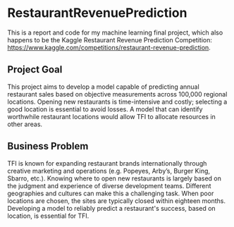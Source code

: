 # RestaurantRevenuePrediction
This is a report and code for my machine learning final project, which also happens to be the Kaggle Restaurant Revenue Prediction Competition: https://www.kaggle.com/competitions/restaurant-revenue-prediction.

## Project Goal
This project aims to develop a model capable of predicting annual restaurant sales based on objective measurements across 100,000 regional locations. Opening new restaurants is time-intensive and costly; selecting a good location is essential to avoid losses. A model that can identify worthwhile restaurant locations would allow TFI to allocate resources in other areas.

## Business Problem
TFI is known for expanding restaurant brands internationally through creative marketing and operations (e.g. Popeyes, Arby’s, Burger King, Sbarro, etc.). Knowing where to open new restaurants is largely based on the judgment and experience of diverse development teams. Different geographies and cultures can make this a challenging task. When poor locations are chosen, the sites are typically closed within eighteen months. Developing a model to reliably predict a restaurant's success, based on location, is essential for TFI. 



